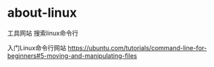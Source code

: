 # about-linux

工具网站
搜索linux命令行


入门Linux命令行网站
https://ubuntu.com/tutorials/command-line-for-beginners#5-moving-and-manipulating-files
